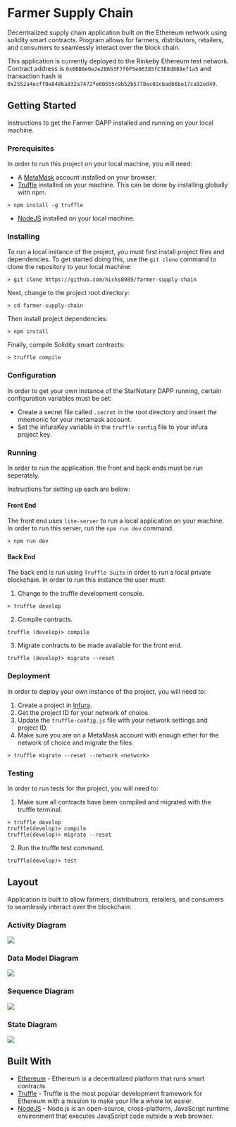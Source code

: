 # Farmer Supply Chain
Decentralized supply chain application built on the Ethereum network using solidity smart contracts. Program allows for farmers, distributors, retailers, and consumers to seamlessly interact over the block chain.

This application is currently deployed to the Rinkeby Ethereum test network. Contract address is `0x6BB0e0e2e286b3F7f0F5e06385fC3E8d888ef1a5` and transaction hash is `0x2552a4ecff0a8486a832a7472fe60555c9b52b5778ec02c6ad66be17ca92ed49`.

## Getting Started
Instructions to get the Farmer DAPP installed and running on your local machine.

### Prerequisites
In order to run this project on your local machine, you will need:

* A [MetaMask](https://metamask.io/) account installed on your browser.
* [Truffle](https://trufflesuite.com/) installed on your machine. This can be done by installing globally with npm.

```
> npm install -g truffle
```

* [NodeJS](https://nodejs.org) installed on your local machine.

### Installing
To run a local instance of the project, you must first install project files and dependencies. To get started doing this, use the `git clone` command to clone the repository to your local machine:

```
> git clone https://github.com/hicks8989/farmer-supply-chain
```

Next, change to the project root directory:

```
> cd farmer-supply-chain
```

Then install project dependencies:

```
> npm install
```

Finally, compile Solidity smart contracts:

```
> truffle compile
```

### Configuration
In order to get your own instance of the StarNotary DAPP running, certain configuration variables must be set:

* Create a secret file called `.secret` in the root directory and insert the mnemonic for your metamask account.
* Set the infuraKey variable in the `truffle-config` file to your infura project key.

### Running
In order to run the application, the front and back ends must be run seperately.

Instructions for setting up each are below:

#### Front End
The front end uses `lite-server` to run a local application on your machine. In order to run this server, run the `npm run dev` command.

```
> npm run dev
```

#### Back End
The back end is run using `Truffle Suite` in order to run a local private blockchain. In order to run this instance the user must:

1. Change to the truffle development console.

```
> truffle develop
```

2. Compile contracts.

```
truffle (develop)> compile
```

3. Migrate contracts to be made available for the front end.

```
truffle (develop)> migrate --reset
```

### Deployment
In order to deploy your own instance of the project, you will need to:

1. Create a project in [Infura](infura.io).
2. Get the project ID for your network of choice.
3. Update the `truffle-config.js` file with your network settings and project ID.
4. Make sure you are on a MetaMask account with enough ether for the network of choice and migrate the files.

```
> truffle migrate --reset --network <network>
```

### Testing
In order to run tests for the project, you will need to:

1. Make sure all contracts have been compiled and migrated with the truffle terminal.

```
> truffle develop
truffle(develop)> compile
truffle(develop)> migrate --reset
```

2. Run the truffle test command.

```
truffle(develop)> test
```

## Layout
Application is built to allow farmers, distributrors, retailers, and consumers to seamlessly interact over the blockchain:

### Activity Diagram
<img src="./uml/activity_diagram.svg">

### Data Model Diagram
<img src="./uml/data_model_diagram.svg">

### Sequence Diagram
<img src="./uml/sequence_diagram.svg">


### State Diagram
<img src="./uml/state_diagram.svg">

## Built With
* [Ethereum](https://ethereum.org/) - Ethereum is a decentralized platform that runs smart contracts.
* [Truffle](https://www.trufflesuite.com/) - Truffle is the most popular development framework for Ethereum with a mission to make your life a whole lot easier.
* [NodeJS](https://www.nodejs.org/) - Node.js is an open-source, cross-platform, JavaScript runtime environment that executes JavaScript code outside a web browser.
